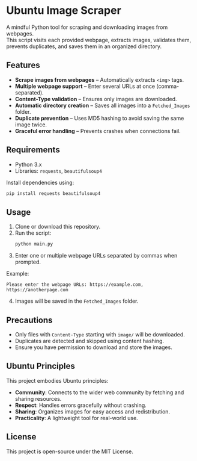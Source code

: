 # Ubuntu Image Scraper

A mindful Python tool for scraping and downloading images from webpages.  
This script visits each provided webpage, extracts images, validates them, prevents duplicates, and saves them in an organized directory.

## Features

- **Scrape images from webpages** – Automatically extracts `<img>` tags.
- **Multiple webpage support** – Enter several URLs at once (comma-separated).
- **Content-Type validation** – Ensures only images are downloaded.
- **Automatic directory creation** – Saves all images into a `Fetched_Images` folder.
- **Duplicate prevention** – Uses MD5 hashing to avoid saving the same image twice.
- **Graceful error handling** – Prevents crashes when connections fail.

## Requirements

- Python 3.x
- Libraries: `requests`, `beautifulsoup4`

Install dependencies using:
```bash
pip install requests beautifulsoup4
```

## Usage

1. Clone or download this repository.
2. Run the script:
   ```bash
   python main.py
   ```
3. Enter one or multiple webpage URLs separated by commas when prompted.

Example:
```
Please enter the webpage URLs: https://example.com, https://anotherpage.com
```

4. Images will be saved in the `Fetched_Images` folder.

## Precautions

- Only files with `Content-Type` starting with `image/` will be downloaded.
- Duplicates are detected and skipped using content hashing.
- Ensure you have permission to download and store the images.

## Ubuntu Principles

This project embodies Ubuntu principles:
- **Community**: Connects to the wider web community by fetching and sharing resources.
- **Respect**: Handles errors gracefully without crashing.
- **Sharing**: Organizes images for easy access and redistribution.
- **Practicality**: A lightweight tool for real-world use.

## License

This project is open-source under the MIT License.
